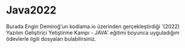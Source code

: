 # Java2022

Burada Engin Demiroğ'un kodlama.io üzerinden gerçekleştirdiği '(2022) Yazılım Geliştirici Yetiştirme Kampı - JAVA' eğitimi boyunca uyguladığım ödevlerle ilgili dosyaları bulabilirsiniz.
